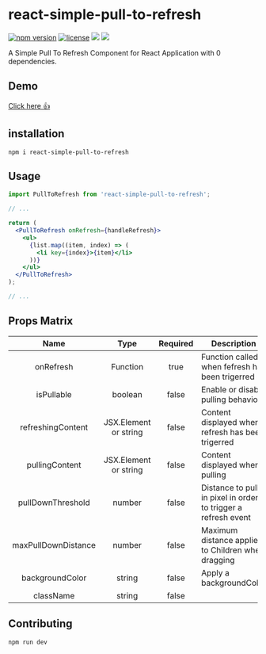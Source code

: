 # react-simple-pull-to-refresh

[![npm version](https://badge.fury.io/js/react-simple-pull-to-refresh.svg)](https://badge.fury.io/js/react-simple-pull-to-refresh)
[![license](https://img.shields.io/github/license/thmsgbrt/react-simple-pull-to-refresh.svg)](https://github.com/thmsgbrt/react-simple-pull-to-refresh/blob/master/LICENSE)
![](https://badgen.net/npm/types/react-simple-pull-to-refresh)
![](https://badgen.net/badge/maintained/yes/green)

A Simple Pull To Refresh Component for React Application with 0 dependencies.

## Demo

[Click here 👍](https://thmsgbrt.github.io/react-simple-pull-to-refresh)

## installation

`npm i react-simple-pull-to-refresh`

## Usage

```jsx
import PullToRefresh from 'react-simple-pull-to-refresh';

// ...

return (
  <PullToRefresh onRefresh={handleRefresh}>
    <ul>
      {list.map((item, index) => (
        <li key={index}>{item}</li>
      ))}
    </ul>
  </PullToRefresh>
);

// ...
```

## Props Matrix

|        Name         |         Type          | Required | Description                                                   |
| :-----------------: | :-------------------: | :------: | ------------------------------------------------------------- |
|      onRefresh      |       Function        |   true   | Function called when fefresh has been trigerred               |
|     isPullable      |        boolean        |  false   | Enable or disable pulling behavior                            |
|  refreshingContent  | JSX.Element or string |  false   | Content displayed when refresh has been trigerred             |
|   pullingContent    | JSX.Element or string |  false   | Content displayed when pulling                                |
|  pullDownThreshold  |        number         |  false   | Distance to pull in pixel in order to trigger a refresh event |
| maxPullDownDistance |        number         |  false   | Maximum distance applied to Children when dragging            |
|   backgroundColor   |        string         |  false   | Apply a backgroundColor                                       |
|      className      |        string         |  false   |                                                               |

## Contributing

`npm run dev`
